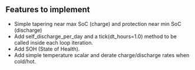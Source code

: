 ## Features to implement

- Simple tapering near max SoC (charge) and protection near min SoC (discharge)
- Add self_discharge_per_day and a tick(dt_hours=1.0) method to be called inside each loop iteration.
- Add SOH (State of Health).
- Add simple temperature scalar and derate charge/discharge rates when cold/hot.